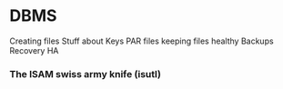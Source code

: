 # DBMS

Creating files
Stuff about Keys
PAR files
keeping files healthy
Backups
Recovery
HA


### The ISAM swiss army knife (isutl)